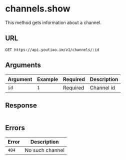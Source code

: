 # channels.show

This method gets information about a channel.


## URL

`GET https://api.youtiao.im/v1/channels/:id`


## Arguments

| Argument | Example | Required | Description       |
| -------- | ------- | -------- | ----------------- |
| `id`     | `1`     | Required | Channel id        |


## Response

```json
```


## Errors

| Error | Description     |
| ----- | --------------- |
| `404` | No such channel |
